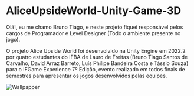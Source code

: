 # AliceUpsideWorld-Unity-Game-3D

Olá!, eu me chamo Bruno Tiago, e neste projeto fiquei responsável pelos cargos de Programador e Level Designer (Todo o ambiente presente no jogo).

O projeto Alice Upside World foi desenvolvido na Unity Engine em 2022.2 por quatro estudantes do IFBA de Lauro de Freitas (Bruno Tiago Santos de Carvalho, David Arraz Barreto, Luís Philipe Bandeira Costa e Tássio Souza) para o IFGame Experience 7º Edição, evento realizado em todos finais de semestres para apresentar os jogos desenvolvidos pelas equipes.

![Wallpapper](https://user-images.githubusercontent.com/116372081/212379977-fdb37762-2649-43bd-bccc-ca7ce601f1ec.jpg)
